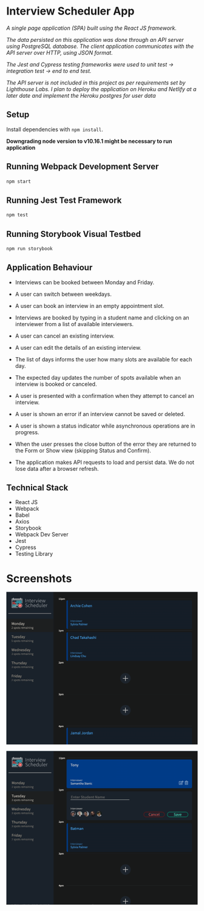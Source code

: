 # Interview Scheduler App

*A single page application (SPA) built using the React JS framework.* 

*The data persisted on this application was done through an API server using PostgreSQL database. The client application communicates with the API server over HTTP, using JSON format.*

*The Jest and Cypress testing frameworks were used to unit test -> integration test -> end to end test.*

*The API server is not included in this project as per requirements set by Lighthouse Labs. I plan to deploy the application on Heroku and Netlify at a later date and implement the Heroku postgres for user data*

## Setup

Install dependencies with `npm install`.

**Downgrading node version to v10.16.1 might be necessary to run application**

## Running Webpack Development Server

```sh
npm start
```

## Running Jest Test Framework

```sh
npm test
```

## Running Storybook Visual Testbed

```sh
npm run storybook
```
## Application Behaviour

- Interviews can be booked between Monday and Friday.

- A user can switch between weekdays.
- A user can book an interview in an empty appointment slot.

- Interviews are booked by typing in a student name and clicking on an interviewer from a list of available interviewers.

- A user can cancel an existing interview.

- A user can edit the details of an existing interview.

- The list of days informs the user how many slots are available for each day.

- The expected day updates the number of spots available when an interview is booked or canceled.

- A user is presented with a confirmation when they attempt to cancel an interview.

- A user is shown an error if an interview cannot be saved or deleted.

- A user is shown a status indicator while asynchronous operations are in progress.

- When the user presses the close button of the error they are returned to the Form or Show view (skipping Status and Confirm).

- The application makes API requests to load and persist data. We do not lose data after a browser refresh.

## Technical Stack

- React JS
- Webpack
- Babel
- Axios
- Storybook
- Webpack Dev Server
- Jest
- Cypress
- Testing Library

# Screenshots

!["Application-Form"](https://github.com/Tonyyuu2/Interview-Scheduler/blob/master/docs/Application-form.png?raw=true)

!["Adding Own Data"](https://github.com/Tonyyuu2/Interview-Scheduler/blob/master/docs/Add%20own%20data.png?raw=true)